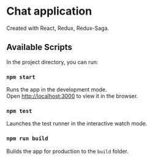 # Chat application
Created with React, Redux, Redux-Saga.

## Available Scripts

In the project directory, you can run:

### `npm start`

Runs the app in the development mode.<br />
Open [http://localhost:3000](http://localhost:3000) to view it in the browser.

### `npm test`

Launches the test runner in the interactive watch mode.<br />


### `npm run build`

Builds the app for production to the `build` folder.<br />
